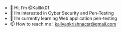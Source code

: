 - 👋 Hi, I’m @Kallkk01
- 👀 I’m interested in Cyber Security and Pen-Testing
- 🌱 I’m currently learning Web application pen-testing
- 📫 How to reach me : kallyankrishnacsr@gmail.com

<!---
Kallkk01/Kallkk01 is a ✨ special ✨ repository because its `README.md` (this file) appears on your GitHub profile.
You can click the Preview link to take a look at your changes.
--->
